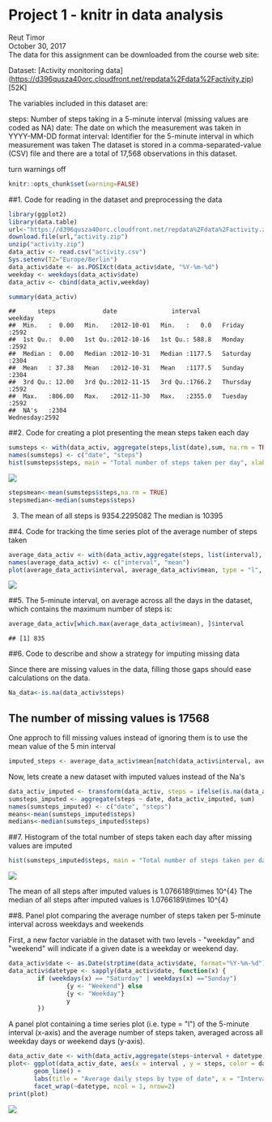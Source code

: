 # Project 1 - knitr in data analysis
Reut Timor  
October 30, 2017  
The data for this assignment can be downloaded from the course web site:

Dataset: [Activity monitoring data] (https://d396qusza40orc.cloudfront.net/repdata%2Fdata%2Factivity.zip) [52K]

The variables included in this dataset are:

steps: Number of steps taking in a 5-minute interval (missing values are coded as NA)
date: The date on which the measurement was taken in YYYY-MM-DD format
interval: Identifier for the 5-minute interval in which measurement was taken
The dataset is stored in a comma-separated-value (CSV) file and there are a total of 17,568 observations in this dataset.

turn warnings off 


```r
knitr::opts_chunk$set(warning=FALSE)
```


##1. Code for reading in the dataset and preprocessing the data



```r
library(ggplot2)
library(data.table)
url<-"https://d396qusza40orc.cloudfront.net/repdata%2Fdata%2Factivity.zip"
download.file(url,"activity.zip")
unzip("activity.zip")
data_activ <- read.csv("activity.csv")
Sys.setenv(TZ="Europe/Berlin")
data_activ$date <- as.POSIXct(data_activ$date, "%Y-%m-%d")
weekday <- weekdays(data_activ$date)
data_activ <- cbind(data_activ,weekday)

summary(data_activ)
```

```
##      steps             date               interval           weekday    
##  Min.   :  0.00   Min.   :2012-10-01   Min.   :   0.0   Friday   :2592  
##  1st Qu.:  0.00   1st Qu.:2012-10-16   1st Qu.: 588.8   Monday   :2592  
##  Median :  0.00   Median :2012-10-31   Median :1177.5   Saturday :2304  
##  Mean   : 37.38   Mean   :2012-10-31   Mean   :1177.5   Sunday   :2304  
##  3rd Qu.: 12.00   3rd Qu.:2012-11-15   3rd Qu.:1766.2   Thursday :2592  
##  Max.   :806.00   Max.   :2012-11-30   Max.   :2355.0   Tuesday  :2592  
##  NA's   :2304                                           Wednesday:2592
```


##2. Code for creating a plot presenting the mean steps taken each day


```r
sumsteps <- with(data_activ, aggregate(steps,list(date),sum, na.rm = TRUE))
names(sumsteps) <- c("date", "steps")
hist(sumsteps$steps, main = "Total number of steps taken per day", xlab = "Total steps taken per day")
```

![](PA1_tamplate_files/figure-html/unnamed-chunk-3-1.png)<!-- -->

```r
stepsmean<-mean(sumsteps$steps,na.rm = TRUE)
stepsmedian<-median(sumsteps$steps)
```


3. The mean of all steps is 9354.2295082 
The median is 10395


##4. Code for tracking the time series plot of the average number of steps taken



```r
average_data_activ <- with(data_activ,aggregate(steps, list(interval), mean, na.rm=TRUE))
names(average_data_activ) <- c("interval", "mean")
plot(average_data_activ$interval, average_data_activ$mean, type = "l", lwd = 2, xlab="Interval", ylab="Average number of steps", main="Average number of steps per intervals")
```

![](PA1_tamplate_files/figure-html/unnamed-chunk-4-1.png)<!-- -->


##5. The 5-minute interval, on average across all the days in the dataset, which contains the maximum number of steps is:



```r
average_data_activ[which.max(average_data_activ$mean), ]$interval
```

```
## [1] 835
```


##6. Code to describe and show a strategy for imputing missing data


Since there are missing values in the data, filling those gaps should ease calculations on the data. 



```r
Na_data<-is.na(data_activ$steps)
```
## The number of missing values is 17568


One approch to fill missing values instead of ignoring them is to use the mean value of the 5 min interval



```r
imputed_steps <- average_data_activ$mean[match(data_activ$interval, average_data_activ$interval)]
```


Now, lets create a new dataset with imputed values instead of the Na's


```r
data_activ_imputed <- transform(data_activ, steps = ifelse(is.na(data_activ$steps), yes = imputed_steps, no = data_activ$steps))
sumsteps_imputed <- aggregate(steps ~ date, data_activ_imputed, sum)
names(sumsteps_imputed) <- c("date", "steps")
means<-mean(sumsteps_imputed$steps)
medians<-median(sumsteps_imputed$steps)
```


##7. Histogram of the total number of steps taken each day after missing values are imputed



```r
hist(sumsteps_imputed$steps, main = "Total number of steps taken per day", xlab = "Total steps taken per day")
```

![](PA1_tamplate_files/figure-html/unnamed-chunk-9-1.png)<!-- -->

The mean of all steps after imputed values is 1.0766189\times 10^{4} 
The median of all steps after imputed values is 1.0766189\times 10^{4}

##8. Panel plot comparing the average number of steps taken per 5-minute interval across weekdays and weekends


First, a new factor variable in the dataset with two levels - "weekday" and "weekend"  will indicate if a given date is a weekday or weekend day.



```r
data_activ$date <- as.Date(strptime(data_activ$date, format="%Y-%m-%d"))
data_activ$datetype <- sapply(data_activ$date, function(x) {
        if (weekdays(x) == "Saturday" | weekdays(x) =="Sunday") 
                {y <- "Weekend"} else 
                {y <- "Weekday"}
                y
        })
```


A panel plot containing a time series plot (i.e. type = "l") of the 5-minute interval (x-axis) and the average number of steps taken, averaged across all weekday days or weekend days (y-axis). 



```r
data_activ_date <- with(data_activ,aggregate(steps~interval + datetype, data_activ, mean, na.rm = TRUE))
plot<- ggplot(data_activ_date, aes(x = interval , y = steps, color = datetype)) +
       geom_line() +
       labs(title = "Average daily steps by type of date", x = "Interval", y = "Average number of steps") +
       facet_wrap(~datetype, ncol = 1, nrow=2)
print(plot)
```

![](PA1_tamplate_files/figure-html/unnamed-chunk-11-1.png)<!-- -->
